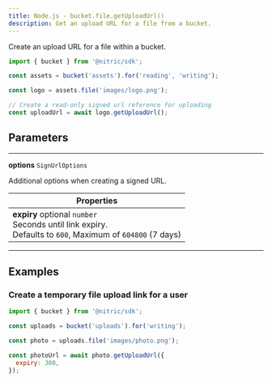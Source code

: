 ```yaml
---
title: Node.js - bucket.file.getUploadUrl()
description: Get an upload URL for a file from a bucket.
---
```


Create an upload URL for a file within a bucket.

```javascript
import { bucket } from '@nitric/sdk';

const assets = bucket('assets').for('reading', 'writing');

const logo = assets.file('images/logo.png');

// Create a read-only signed url reference for uploading
const uploadUrl = await logo.getUploadUrl();
```

## Parameters

---

**options** `SignUrlOptions`

Additional options when creating a signed URL.

| Properties                                                                                                          |
| ------------------------------------------------------------------------------------------------------------------- |
| **expiry** optional `number` <br/> Seconds until link expiry. <br/> Defaults to `600`, Maximum of `604800` (7 days) |

---

## Examples

### Create a temporary file upload link for a user

```javascript
import { bucket } from '@nitric/sdk';

const uploads = bucket('uploads').for('writing');

const photo = uploads.file('images/photo.png');

const photoUrl = await photo.getUploadUrl({
  expiry: 300,
});
```
